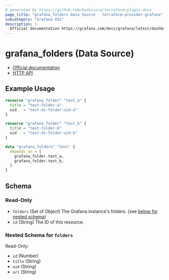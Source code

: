 ```yaml
---
# generated by https://github.com/hashicorp/terraform-plugin-docs
page_title: "grafana_folders Data Source - terraform-provider-grafana"
subcategory: "Grafana OSS"
description: |-
  Official documentation https://grafana.com/docs/grafana/latest/dashboards/dashboard-folders/HTTP API https://grafana.com/docs/grafana/latest/developers/http_api/folder/
---
```


# grafana_folders (Data Source)

* [Official documentation](https://grafana.com/docs/grafana/latest/dashboards/dashboard-folders/)
* [HTTP API](https://grafana.com/docs/grafana/latest/developers/http_api/folder/)

## Example Usage

```terraform
resource "grafana_folder" "test_a" {
  title = "test-folder-a"
  uid   = "test-ds-folder-uid-a"
}

resource "grafana_folder" "test_b" {
  title = "test-folder-b"
  uid   = "test-ds-folder-uid-b"
}

data "grafana_folders" "test" {
  depends_on = [
    grafana_folder.test_a,
    grafana_folder.test_b,
  ]
}
```

<!-- schema generated by tfplugindocs -->
## Schema

### Read-Only

- `folders` (Set of Object) The Grafana instance's folders. (see [below for nested schema](#nestedatt--folders))
- `id` (String) The ID of this resource.

<a id="nestedatt--folders"></a>
### Nested Schema for `folders`

Read-Only:

- `id` (Number)
- `title` (String)
- `uid` (String)
- `url` (String)


